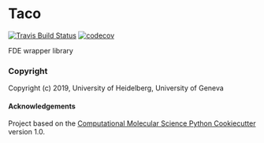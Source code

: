 Taco
==============================
[//]: # (Badges)
[![Travis Build Status](https://travis-ci.com/maxscheurer/Taco.png)](https://travis-ci.org/maxscheurer/Taco)
[![codecov](https://codecov.io/gh/maxscheurer/Taco/branch/master/graph/badge.svg)](https://codecov.io/gh/maxscheurer/Taco/branch/master)

FDE wrapper library

### Copyright

Copyright (c) 2019, University of Heidelberg, University of Geneva


#### Acknowledgements
 
Project based on the 
[Computational Molecular Science Python Cookiecutter](https://github.com/molssi/cookiecutter-cms) version 1.0.
